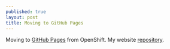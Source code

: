 ```yaml
---
published: true
layout: post
title: Moving to GitHub Pages
---
```


Moving to [GitHub Pages](http://pages.github.com) from OpenShift. My website
[repository](https://github.com/rezajatnika/rezajatnika.github.io).
